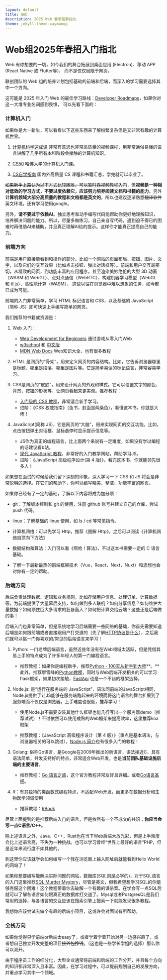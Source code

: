 ```yaml
---
layout: default
title: Web
description: 2025 Web 春季招新指北
theme: jekyll-theme-caymanqq
---
```


# Web组2025年春招入门指北

Web 有你想要的一切，如今我们的舞台拓展到桌面应用 (Electron)、移动 APP (React Native 或 Flutter等)， 而不是仅仅局限于网页。   

联创团队的 Web 组的培养计划包括基础的前端和后端，而深入的学习需要选择其中一个方向。   

这可能是 2025 年入门 Web 的最佳学习路线：[Developer Roadmaps](https%3A%2F%2Froadmap.sh%2F)，如果你对这一大堆专业名词感到畏惧， 可以先看下面的：   

### 计算机入门

如果你是大一新生，可以看看以下这些东西来了解纷繁复杂但是又非常有趣的计算机世界。  

1. [计算机科学速成课](https%3A%2F%2Fwww.bilibili.com%2Fvideo%2Fav21376839%2F%3Fvd_source%3D610d5016ada513f5a725f4e7b2c16173) 非常有意思也非常高质量的视频课程，用非常通俗易懂的语言讲解了几乎所有本科阶段会接触的计算机知识。  

2. [CS50](https%3A%2F%2Fwww.bilibili.com%2Fvideo%2FBV1ER4y157uA%2F%3Fvd_source%3D610d5016ada513f5a725f4e7b2c16173) 哈佛大学的计算机入门课。  

3. [CS自学指南](https%3A%2F%2Fcsdiy.wiki%2F) 国内外高质量 CS 课程和书籍汇总，学完就可以毕业了。  

~~如果新手上路认为以下方式比较困难，可以暂时靠视频教程入门~~，但**视频是一种相对低效的学习方式，不要过度依赖它，应该努力培养阅读文档和书籍的能力**。另外**计算机领域大部分高质量的教程和文档都是英文的**，所以也建议逐渐熟悉~~翻译软件~~英文环境，还有学习使用google。  

另外，**请不要过于依赖AI**。独立思考和动手编写代码能帮助你更好地理解知识，培养解决问题的能力。所以，尽量多做练习，自己亲自写代码，遇到迫不得已的困难时再借助AI来辅助，并且真正理解AI给的提示。这样你才能真正提高自己的能力。  

### 前端方向

前端是用户直接能看到和操作的部分。比如一个网站的页面布局、按钮、图片、文字，以及它们的交互效果（比如点击按钮、弹出对话框等）。前端和用户交互最密切，从精致的网页，到功能丰富的应用程序，甚至渲染美妙绝伦的大型 3D 动画 （WASM 和 WebGL）、点对点通信（WebRTC）、构建机器学习模型（WebGL 和 tf.js）、高性能计算（WASM）， 这些以往在浏览器中难以想象的任务，如今都已成为可能。  

前端的入门非常简单，学习 HTML 标记语言和 CSS，以及基础的 JavaScript（简称 JS）即可快速上手编写简单的网页。  

我们推荐的书籍或资源是：   

1. Web 入门：  
	- [Web Development for Beginners](https%3A%2F%2Fyishulun.com%2FWeb-Dev-For-Beginners-CN%2F) 通过游戏从零入门Web  
	- [w3school](https%3A%2F%2Fwww.w3schools.com%2F) 和 [中文版](https%3A%2F%2Fwww.w3school.com.cn%2F)   
	- [MDN Web Docs](https%3A%2F%2Fdeveloper.mozilla.org%2F) Web知识大全，也有很多教程  

2. HTML 是网页的“骨架”，用来定义网页的内容结构。比如，它告诉浏览器哪里是标题、哪里是段落、哪里是图片等。它是简单易读的标记语言，非常容易学习。   

3. CSS是网页的“皮肤”，用来设计网页的外观和样式。它可以设置文字的颜色、背景、按钮的形状等，让网页看起来更美观。推荐教程：  
	- [入门级的 CSS 教程](https%3A%2F%2Fgithub.com%2FWTFAcademy%2FWTF-CSS%3Ftab%3Dreadme-ov-file)，非常适合新手学习。   
	- 进阶：《CSS 权威指南》（鱼书，封面是两条鱼），看懂这本书，你就是大佬！  

4. JavaScript(简称 JS)，它是网页的“大脑”，用来实现网页的交互功能。比如，点击按钮弹出对话框、鼠标悬停时显示提示信息等。  
	- JS作为真正的编程语言，比上面两个来说有一定难度，如果没有学过编程的话建议看b站。  
	- [现代 JavaScript 教程](https%3A%2F%2Fzh.javascript.info%2F)，非常好的入门教学网站，帮助学习JS。  
	- 进阶：《JavaScript 高级程序设计(第 4 版)》，看完这本书，你就能领先很多人！   

如果想在面试的时候给我们留下深刻的印象，深入学习一下 CSS 和 JS 将会是非常聪明的选择。在它们的帮助下，你可以编写精美、整洁、功能丰富的网页。  

如果你已经有了一定的基础，了解以下内容将成为加分项：  

- git：了解版本控制和 git 的使用，注册 github 账号并建立自己的仓库，尝试 push 代码。  

- linux：了解基础的 linux 使用，如 ls / cd 等常见指令。  

- 计算机网络：可以先学习 Http，推荐《图解 Http》，之后可以阅读《计算机网络自顶向下方法》  

- 数据结构和算法：入门可以看《啊哈！算法》，不过这本书需要一定的 C 语言基础。  

- 了解一下最新最热的前端框架技术（Vue，React，Next，Nuxt）和思想也会对你有一定的帮助。  

  

### 后端方向

后端负责处理数据、逻辑和业务规则，比如存储用户信息、处理订单、计算数据等，为前端提供了大量幕后支持，如何做到多人联机？如何分享信息？如何维护大量数据？如何顶住巨大多请求的狂暴轰入？如何把计算交给云端？这些正是后端做的事！  

后端入门也非常简单，但是系统地学习后端需要一些网络的基础，你首先需要知道后端是如何跟前端或者直接跟用户打交道的（先了解[HTTP协议是什么](https%3A%2F%2Fliaoxuefeng.com%2Fbooks%2Fpython%2Fweb%2Fhttp-basic%2Findex.html)），之后我们就可以挑一门你喜欢的/常见的后端语言来学习！  

1. Python: 一门老牌后端语言，虽然近些年没有在Web领域太活跃，但是凭借其易上手的特点成为了许多年轻人的第一门编程语言。  

   + 推荐教程：如果你是编程新手，推荐[Python - 100天从新手到大师](https%3A%2F%2Fgitee.com%2Fyuriluo%2FPython-100-Days)**。**此外，推荐廖雪峰的[Python教程](https%3A%2F%2Fwww.liaoxuefeng.com%2Fwiki%2F1016959663602400%230)，同时与Web后端开发相关的可以学习flask框架，如果初次接触，[FastApi](https%3A%2F%2Ffastapi.tiangolo.com%2F) 也是一个不错的框架选择。  

2. Node.js: 是“运行在服务端的 JavaScript”，语法同前端的JavaScript相同，Node.js提供了让JS能够在服务端跑起来的环境而将这门语言的舞台扩展到了服务端而不仅仅是浏览器。上手难度也很低，推荐学习！  

	+ 使用Node.js不需要安装其他什么框架也能几行写出一个服务器demo（推荐试试）！不过依然可以使用成熟的Web框架来提高效率，这里推荐koa框架  

	+ 推荐教程：《JavaScript 高级程序设计（第 4 版）》（重点是基本语法，与浏览器相关的可以跳过），[Node.js 简介](https%3A%2F%2Fnodejs.cn%2Fen%2Flearn)也有很多入门的教程！  

3. Golang: 俗称Go语言，是Google在2009年推出的新语言，语法接近C，具有语法简单，并发支持好的特点，非常适合Web开发，也是**当前团队基础设施后端的主要语言**。  

	+ 推荐教程：[Go 语言之旅](https%3A%2F%2Ftour.go-zh.org%2Fwelcome%2F1)，这个官方教程非常友好且详细。或者[Go语言圣经](https%3A%2F%2Fgolang-china.github.io%2Fgopl-zh%2Findex.html)。  

4. R：有其独特的类函数式编程特点，不适配Web开发，而更多在数据分析和生物医学领域使用  

	+ 推荐教程：[RBook](https%3A%2F%2Fwww.math.pku.edu.cn%2Fteachers%2Flidf%2Fdocs%2FRbook%2Fhtml%2F_Rbook%2Findex.html)  

尽管上面提到的是推荐后端入门的语言，但是依然有一个不成文的共识：**你应当会写一点C语言/C++**。  

除上述语言之外，Java，C++，Rust也在当下Web后端大放光彩，但是上手难度会比上述语言高，不失为一种挑战。也可以学习曾经“世界上最好的语言”PHP，但是近年来流行度不如其他的。  

到这里你应该就学会如何编写一个我在浏览器上输入网址后就能看到Hello World的网站了！  

如果你想要编写能解决实际问题的网站，数据库(SQL则是必学的)，对于SQL语言的入门这里推荐[SQL Murder Mystery](https%3A%2F%2Fmystery.knightlab.com%2Fwalkthrough.html)，尽管是英文，但我希望想学习SQL的你能够克服这个困难！这个教程带着你去破解一个有趣的谋杀案。在学会写一点SQL后就可以了解各语言如何跟真正的数据库打交道了。Mysql或者PostgresQL是我们常用的选择，与各语言的交互应该在搜索引擎上搜索一下就能发现很多教程。   

我想你应该尝试去做个有趣的后端小项目，这或许会对面试有所帮助。  

   

### 全栈方向

如果你觉得只学前端or后端太easy了，或者学着学着开始对另一边感兴趣了，或者想自己独立开发完整的项目~~接外包挣钱~~。（这也是一些学长学姐的选择）那么你可以双开。  

由于程序员工作的细分化，大型企业通常将前端和后端的工作分开，并且每个方向的知识都非常深入且丰富。因此，在学习过程中，可以提前规划自己的发展方向，并重点学习其中一个领域。  

